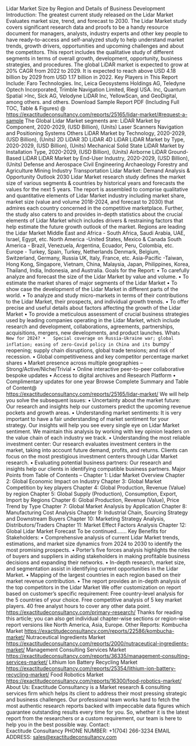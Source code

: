 Lidar Market Size by Region and Details of Business Development 
Introduction:
The greatest current  study released on the Lidar Market Evaluates market size, trend, and forecast to 2030. The Lidar Market study covers significant research data and proofs to be a handy resource document for managers, analysts, industry experts and other key people to have ready-to-access and self-analyzed study to help understand market trends, growth drivers, opportunities and upcoming challenges and about the competitors. This report includes the qualitative study of different segments in terms of overall growth, development, opportunity, business strategies, and procedures. 
The global LiDAR market is expected to grow at 20% CAGR from 2022 to 2029. It is expected to reach above USD 4.18 billion by 2029 from USD 1.17 billion in 2022.
Key Players in This Report Include: 
Faro Technologies. Inc, Leica Geosystems Holdings AG, Teledyne Optech Incorporated, Trimble Navigation Limited, Riegl USA. Inc, Quantum Spatial >Inc, Sick AG, Velodyne LiDAR Inc, YellowScan, and GeoDigital, among others. and others.
Download Sample Report PDF (Including Full TOC, Table & Figures) @ 
https://exactitudeconsultancy.com/reports/25165/lidar-market/#request-a-sample
The Global Lidar Market segments are:
LiDAR Market by Component, 2020-2029, (USD Billion), (Units)
Laser Scanners
Navigation and Positioning Systems
Others
LiDAR Market by Technology, 2020-2029, (USD Billion), (Units)
2D LiDAR
3D LiDAR
4D LiDAR
LiDAR Market by Type, 2020-2029, (USD Billion), (Units)
Mechanical
Solid State
LiDAR Market by Installation Type, 2020-2029, (USD Billion), (Units)
Airborne LiDAR
Ground-Based LiDAR
LiDAR Market by End-User Industry, 2020-2029, (USD Billion), (Units)
Defense and Aerospace
Civil Engineering
Archaeology
Forestry and Agriculture
Mining Industry
Transportation
Lidar Market: Demand Analysis & Opportunity Outlook 2030
Lidar Market research study defines the market size of various segments & countries by historical years and forecasts the values for the next 5 years. The report is assembled to comprise qualitative and quantitative elements of Lidar Market industry including market share, market size (value and volume 2018-2024, and forecast to 2030) that admires each country concerned in the competitive marketplace. Further, the study also caters to and provides in-depth statistics about the crucial elements of Lidar Market which includes drivers & restraining factors that help estimate the future growth outlook of the market.
Regions are leading the Lidar Market
Middle East and Africa - South Africa, Saudi Arabia, UAE, Israel, Egypt, etc.
North America -United States, Mexico & Canada
South America - Brazil, Venezuela, Argentina, Ecuador, Peru, Colombia, etc.
Europe - Turkey, Spain, Turkey, Netherlands Denmark, Belgium, Switzerland, Germany, Russia UK, Italy, France, etc.
Asia-Pacific -Taiwan, Hong Kong, Singapore, Vietnam, China, Malaysia, Japan, Philippines, Korea, Thailand, India, Indonesia, and Australia.
Goals for the Report:
•	To carefully analyze and forecast the size of the Lidar Market by value and volume.
•	To estimate the market shares of major segments of the Lidar Market 
•	To show case the development of the Lidar Market in different parts of the world.
•	To analyze and study micro-markets in terms of their contributions to the Lidar Market, their prospects, and individual growth trends.
•	To offer precise and useful details about factors affecting the growth of the Lidar Market 
•	To provide a meticulous assessment of crucial business strategies used by leading companies operating in the Lidar Market, which include research and development, collaborations, agreements, partnerships, acquisitions, mergers, new developments, and product launches.
What`s New for 2024?
•	Special coverage on Russia-Ukraine war; global inflation; easing of zero-Covid policy in China and its `bumpy` reopening; supply chain disruptions, global trade tensions; and risk of recession.
•	Global competitiveness and key competitor percentage market shares
•	Market presence across multiple geographies – Strong/Active/Niche/Trivial
•	Online interactive peer-to-peer collaborative bespoke updates
•	Access to digital archives and Research Platform
•	Complimentary updates for one year
Browse Complete Summary and Table of Content@  
https://exactitudeconsultancy.com/reports/25165/lidar-market/
We will help you solve the subsequent issues:
•	Uncertainty about the market future: Our research and insights help our customers predict the upcoming revenue pockets and growth areas.
•	Understanding market sentiments: It is very important to have a fair understanding of market sentiment for your strategy. Our insights will help you see every single eye on Lidar Market sentiment. We maintain this analysis by working with key opinion leaders on the value chain of each industry we track.
•	Understanding the most reliable investment center: Our research evaluates investment centers in the market, taking into account future demand, profits, and returns. Clients can focus on the most prestigious investment centers through Lidar Market research.
•	Evaluating potential business partners: Our research and insights help our clients in identifying compatible business partners.
Major Points from Table of Contents –
Chapter 1: Lidar Market Overview
Chapter 2: Global Economic Impact on Industry
Chapter 3: Global Market Competition by key players
Chapter 4: Global Production, Revenue (Value) by region
Chapter 5: Global Supply (Production), Consumption, Export, Import by Regions
Chapter 6: Global Production, Revenue (Value), Price Trend by Type
Chapter 7: Global Market Analysis by Application
Chapter 8: Manufacturing Cost Analysis
Chapter 9: Industrial Chain, Sourcing Strategy and Downstream Buyers
Chapter 10: Marketing Strategy Analysis, Distributors/Traders
Chapter 11: Market Effect Factors Analysis
Chapter 12: Global Lidar Market Forecast
To be continued…….
Key Benefits for Stakeholders:
•	Comprehensive analysis of current Lidar Market trends, estimations, and market size dynamics from 2024 to 2030 to identify the most promising prospects.
•	Porter’s five forces analysis highlights the roles of buyers and suppliers in aiding stakeholders in making profitable business decisions and expanding their networks.
•	In-depth research, market size, and segmentation assist in identifying current opportunities in the Lidar Market.
•	Mapping of the largest countries in each region based on their market revenue contribution.
•	The report provides an in-depth analysis of the top competitors in the Lidar Market
We offer customization on report based on customer’s specific requirement:
Free country-level analysis for the 5 countries of your choice.
Free competitive analysis of 5 key market players.
40 free analyst hours to cover any other data point.
https://exactitudeconsultancy.com/primary-research/
Thanks for reading this article; you can also get individual chapter-wise sections or region-wise report versions like North America, Asia, Europe.
Other Reports:
Kombucha Market
https://exactitudeconsultancy.com/reports/22586/kombucha-market/
Nutraceutical Ingredients Market
https://exactitudeconsultancy.com/reports/2000/nutraceutical-ingredients-market/
Management Consulting Services Market
https://exactitudeconsultancy.com/reports/36335/management-consulting-services-market/
Lithium Ion Battery Recycling Market
https://exactitudeconsultancy.com/reports/25354/lithium-ion-battery-recycling-market/
Food Robotics Market
https://exactitudeconsultancy.com/reports/16300/food-robotics-market/
About Us:
Exactitude Consultancy is a Market research & consulting services firm which helps its client to address their most pressing strategic and business challenges. Our professional team works hard to fetch the most authentic research reports backed with impeccable data figures which guarantee outstanding results every time for you. So, whether it is the latest report from the researchers or a custom requirement, our team is here to help you in the best possible way.
Contact:  
Exactitude Consultancy
PHONE NUMBER: +1(704) 266-3234
EMAIL ADDRESS: sales@exactitudeconsultancy.com
